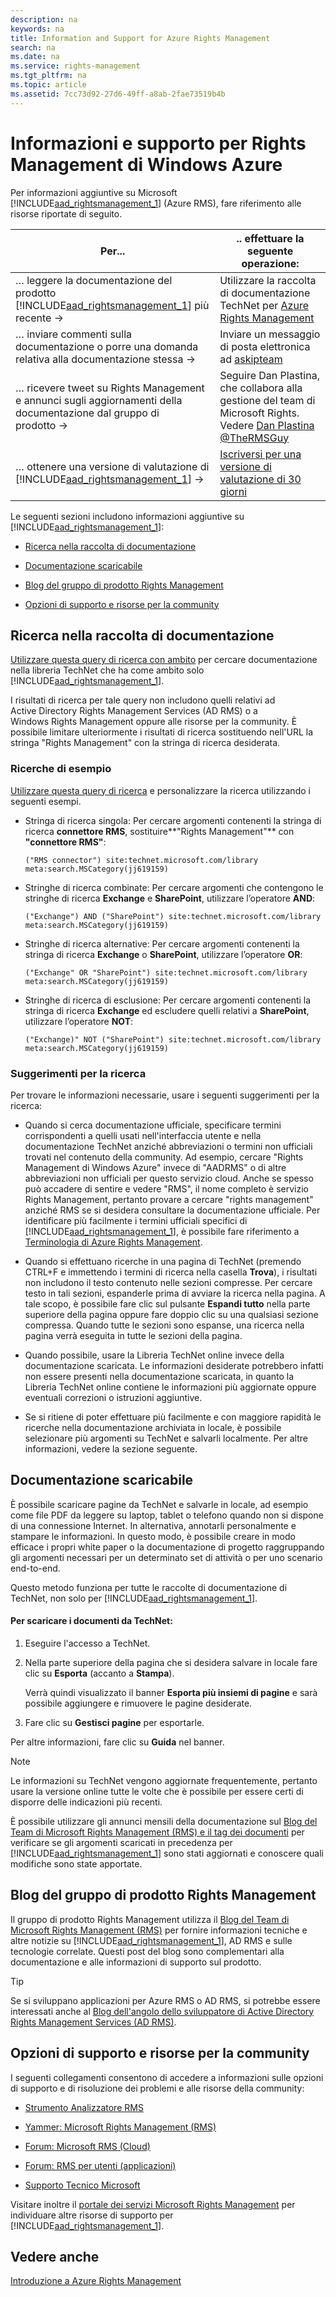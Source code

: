 ```yaml
---
description: na
keywords: na
title: Information and Support for Azure Rights Management
search: na
ms.date: na
ms.service: rights-management
ms.tgt_pltfrm: na
ms.topic: article
ms.assetid: 7cc73d92-27d6-49ff-a8ab-2fae73519b4b
---
```

# Informazioni e supporto per Rights Management di Windows Azure
Per informazioni aggiuntive su Microsoft [!INCLUDE[aad_rightsmanagement_1](../Token/aad_rightsmanagement_1_md.md)] (Azure RMS), fare riferimento alle risorse riportate di seguito.

|Per...|.. effettuare la seguente operazione:|
|----------|-----------------------------------------|
|… leggere la documentazione del prodotto [!INCLUDE[aad_rightsmanagement_1](../Token/aad_rightsmanagement_1_md.md)] più recente →|Utilizzare la raccolta di documentazione TechNet per [Azure Rights Management](../Topic/Azure_Rights_Management.md)|
|… inviare commenti sulla documentazione o porre una domanda relativa alla documentazione stessa →|Inviare un messaggio di posta elettronica ad [askipteam](mailto:%20askipteam@microsoft.com?subject=Documentation%20feedback)|
|… ricevere tweet su Rights Management e annunci sugli aggiornamenti della documentazione dal gruppo di prodotto →|Seguire Dan Plastina, che collabora alla gestione del team di Microsoft Rights. Vedere [Dan Plastina @TheRMSGuy](https://twitter.com/TheRMSGuy)|
|… ottenere una versione di valutazione di [!INCLUDE[aad_rightsmanagement_1](../Token/aad_rightsmanagement_1_md.md)] →|[Iscriversi per una versione di valutazione di 30 giorni](https://portal.microsoftonline.com/Signup/MainSignUp15.aspx?&amp;OfferId=A43415D3-404C-4df3-B31B-AAD28118A778&amp;dl=RIGHTSMANAGEMENT&amp;ali=1)|
Le seguenti sezioni includono informazioni aggiuntive su [!INCLUDE[aad_rightsmanagement_1](../Token/aad_rightsmanagement_1_md.md)]:

-   [Ricerca nella raccolta di documentazione](../Topic/Information_and_Support_for_Azure_Rights_Management.md#BKMK_SearchTips)

-   [Documentazione scaricabile](../Topic/Information_and_Support_for_Azure_Rights_Management.md#BKMK_Download)

-   [Blog del gruppo di prodotto Rights Management](../Topic/Information_and_Support_for_Azure_Rights_Management.md#BKMK_ProductGroupBlog)

-   [Opzioni di supporto e risorse per la community](../Topic/Information_and_Support_for_Azure_Rights_Management.md#BKMK_SupportOptions)

## <a name="BKMK_SearchTips"></a>Ricerca nella raccolta di documentazione
[Utilizzare questa query di ricerca con ambito](http://www.bing.com/search?q=%28"Rights%20Management"%29%20site:technet.microsoft.com/library%20meta:search.MSCategory%28jj619159%29) per cercare documentazione nella libreria TechNet che ha come ambito solo [!INCLUDE[aad_rightsmanagement_1](../Token/aad_rightsmanagement_1_md.md)].

I risultati di ricerca per tale query non includono quelli relativi ad Active Directory Rights Management Services (AD RMS) o a Windows Rights Management oppure alle risorse per la community. È possibile limitare ulteriormente i risultati di ricerca sostituendo nell'URL la stringa "Rights Management" con la stringa di ricerca desiderata.

### Ricerche di esempio
[Utilizzare questa query di ricerca](http://www.bing.com/search?q=%28"Rights%20Management"%29%20site:technet.microsoft.com/library%20meta:search.MSCategory%28jj619159%29) e personalizzare la ricerca utilizzando i seguenti esempi.

-   Stringa di ricerca singola: Per cercare argomenti contenenti la stringa di ricerca **connettore RMS**, sostituire**"Rights Management"** con **"connettore RMS"**:

    ```
    ("RMS connector") site:technet.microsoft.com/library meta:search.MSCategory(jj619159)
    ```

-   Stringhe di ricerca combinate: Per cercare argomenti che contengono le stringhe di ricerca **Exchange** e **SharePoint**, utilizzare l’operatore **AND**:

    ```
    ("Exchange") AND ("SharePoint") site:technet.microsoft.com/library meta:search.MSCategory(jj619159)
    ```

-   Stringhe di ricerca alternative: Per cercare argomenti contenenti la stringa di ricerca **Exchange** o **SharePoint**, utilizzare l’operatore **OR**:

    ```
    ("Exchange" OR "SharePoint") site:technet.microsoft.com/library meta:search.MSCategory(jj619159)
    ```

-   Stringhe di ricerca di esclusione: Per cercare argomenti contenenti la stringa di ricerca **Exchange** ed escludere quelli relativi a **SharePoint**, utilizzare l’operatore **NOT**:

    ```
    ("Exchange)" NOT ("SharePoint") site:technet.microsoft.com/library meta:search.MSCategory(jj619159)
    ```

### Suggerimenti per la ricerca
Per trovare le informazioni necessarie, usare i seguenti suggerimenti per la ricerca:

-   Quando si cerca documentazione ufficiale, specificare termini corrispondenti a quelli usati nell'interfaccia utente e nella documentazione TechNet anziché abbreviazioni o termini non ufficiali trovati nel contenuto della community. Ad esempio, cercare "Rights Management di Windows Azure" invece di "AADRMS" o di altre abbreviazioni non ufficiali per questo servizio cloud. Anche se spesso può accadere di sentire e vedere "RMS", il nome completo è servizio Rights Management, pertanto provare a cercare "rights management" anziché RMS se si desidera consultare la documentazione ufficiale. Per identificare più facilmente i termini ufficiali specifici di [!INCLUDE[aad_rightsmanagement_1](../Token/aad_rightsmanagement_1_md.md)], è possibile fare riferimento a [Terminologia di Azure Rights Management](../Topic/Terminology_for_Azure_Rights_Management.md).

-   Quando si effettuano ricerche in una pagina di TechNet (premendo CTRL+F e immettendo i termini di ricerca nella casella **Trova**), i risultati non includono il testo contenuto nelle sezioni compresse. Per cercare testo in tali sezioni, espanderle prima di avviare la ricerca nella pagina. A tale scopo, è possibile fare clic sul pulsante **Espandi tutto** nella parte superiore della pagina oppure fare doppio clic su una qualsiasi sezione compressa. Quando tutte le sezioni sono espanse, una ricerca nella pagina verrà eseguita in tutte le sezioni della pagina.

-   Quando possibile, usare la Libreria TechNet online invece della documentazione scaricata. Le informazioni desiderate potrebbero infatti non essere presenti nella documentazione scaricata, in quanto la Libreria TechNet online contiene le informazioni più aggiornate oppure eventuali correzioni o istruzioni aggiuntive.

-   Se si ritiene di poter effettuare più facilmente e con maggiore rapidità le ricerche nella documentazione archiviata in locale, è possibile selezionare più argomenti su TechNet e salvarli localmente. Per altre informazioni, vedere la sezione seguente.

## <a name="BKMK_Download"></a>Documentazione scaricabile
È possibile scaricare pagine da TechNet e salvarle in locale, ad esempio come file PDF da leggere su laptop, tablet o telefono quando non si dispone di una connessione Internet. In alternativa, annotarli personalmente e stampare le informazioni. In questo modo, è possibile creare in modo efficace i propri white paper o la documentazione di progetto raggruppando gli argomenti necessari per un determinato set di attività o per uno scenario end-to-end.

Questo metodo funziona per tutte le raccolte di documentazione di TechNet, non solo per [!INCLUDE[aad_rightsmanagement_1](../Token/aad_rightsmanagement_1_md.md)].

#### Per scaricare i documenti da TechNet:

1.  Eseguire l'accesso a TechNet.

2.  Nella parte superiore della pagina che si desidera salvare in locale fare clic su **Esporta** (accanto a **Stampa**).

    Verrà quindi visualizzato il banner **Esporta più insiemi di pagine** e sarà possibile aggiungere e rimuovere le pagine desiderate.

3.  Fare clic su **Gestisci pagine** per esportarle.

Per altre informazioni, fare clic su **Guida** nel banner.

> [!NOTE]
> Le informazioni su TechNet vengono aggiornate frequentemente, pertanto usare la versione online tutte le volte che è possibile per essere certi di disporre delle indicazioni più recenti.
> 
> È possibile utilizzare gli annunci mensili della documentazione sul [Blog del Team di Microsoft Rights Management (RMS) e il tag dei documenti](http://blogs.technet.com/b/rms/archive/tags/docs/) per verificare se gli argomenti scaricati in precedenza per [!INCLUDE[aad_rightsmanagement_1](../Token/aad_rightsmanagement_1_md.md)] sono stati aggiornati e conoscere quali modifiche sono state apportate.

## <a name="BKMK_ProductGroupBlog"></a>Blog del gruppo di prodotto Rights Management
Il gruppo di prodotto Rights Management utilizza il [Blog del Team di Microsoft Rights Management (RMS)](http://blogs.technet.com/b/rms/) per fornire informazioni tecniche e altre notizie su [!INCLUDE[aad_rightsmanagement_1](../Token/aad_rightsmanagement_1_md.md)], AD RMS e sulle tecnologie correlate. Questi post del blog sono complementari alla documentazione e alle informazioni di supporto sul prodotto.

> [!TIP]
> Se si sviluppano applicazioni per Azure RMS o AD RMS, si potrebbe essere interessati anche al [Blog dell'angolo dello sviluppatore di Active Directory Rights Management Services (AD RMS)](http://blogs.msdn.com/b/rms/).

## <a name="BKMK_SupportOptions"></a>Opzioni di supporto e risorse per la community
I seguenti collegamenti consentono di accedere a informazioni sulle opzioni di supporto e di risoluzione dei problemi e alle risorse della community:

-   [Strumento Analizzatore RMS](http://www.microsoft.com/en-us/download/details.aspx?id=46437)

-   [Yammer: Microsoft Rights Management (RMS)](http://www.yammer.com/AskIPTeam)

-   [Forum: Microsoft RMS (Cloud)](https://social.technet.microsoft.com/Forums/en-US/home?forum=rmscloud)

-   [Forum: RMS per utenti (applicazioni)](https://social.technet.microsoft.com/Forums/en-US/home?forum=rmsapps)

-   [Supporto Tecnico Microsoft](http://go.microsoft.com/fwlink/?LinkId=243064)

Visitare inoltre il [portale dei servizi Microsoft Rights Management](http://www.microsoft.com/rms) per individuare altre risorse di supporto per [!INCLUDE[aad_rightsmanagement_1](../Token/aad_rightsmanagement_1_md.md)].

## Vedere anche
[Introduzione a Azure Rights Management](../Topic/Getting_Started_with_Azure_Rights_Management.md)

